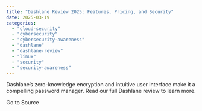 ```yaml
---
title: "Dashlane Review 2025: Features, Pricing, and Security"
date: 2025-03-19
categories: 
  - "cloud-security"
  - "cybersecurity"
  - "cybersecurity-awareness"
  - "dashlane"
  - "dashlane-review"
  - "linux"
  - "security"
  - "security-awareness"
---
```


Dashlane’s zero-knowledge encryption and intuitive user interface make it a compelling password manager. Read our full Dashlane review to learn more.

Go to Source
